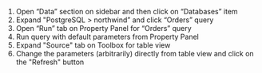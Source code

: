 1. Open “Data” section on sidebar and then click on “Databases” item
2. Expand "PostgreSQL > northwind” and click “Orders” query
3. Open “Run” tab on Property Panel for “Orders” query
4. Run query with default parameters from Property Panel
5. Expand "Source" tab on Toolbox for table view
6. Change the parameters (arbitrarily) directly from table view and click on the "Refresh" button
